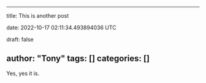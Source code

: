 
---
title: This is another post

date: 2022-10-17 02:11:34.493894036 UTC

draft: false

author: "Tony"
tags: []
categories: []
---


Yes, yes it is.